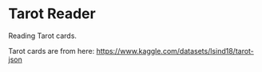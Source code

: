 # Tarot Reader

Reading Tarot cards.

Tarot cards are from here: <https://www.kaggle.com/datasets/lsind18/tarot-json>
